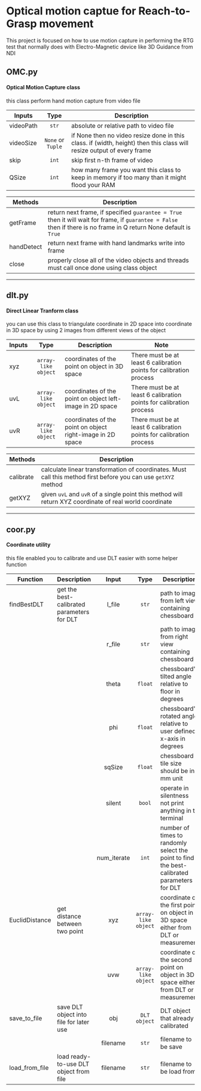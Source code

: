 # Optical motion captue for Reach-to-Grasp movement  

This project is focused on how to use motion capture in performing the RTG test that normally does with Electro-Magnetic device like 3D Guidance from NDI  

## OMC.py

#### Optical Motion Capture class  

this class perform hand motion capture from video file     

| Inputs    | Type              | Description                                                                                                           |
| --------- | :---------------: | --------------------------------------------------------------------------------------------------------------------- |
| videoPath | `str`             | absolute or relative path to video file                                                                               |
| videoSize | `None` or `Tuple` | if None then no video resize done in this class. if (width, height) then this class will resize output of every frame |
| skip      | `int`             | skip first n-th frame of video                                                                                        |
| QSize     | `int`             | how many frame you want this class to keep in memory if too many than it might flood your RAM                         |

| Methods    | Description                                                                                                                                                         |
| ---------- | ------------------------------------------------------------------------------------------------------------------------------------------------------------------- |
| getFrame   | return next frame, if specified `guarantee = True` then it will wait for frame, if `guarantee = False` then if there is no frame in Q return None default is `True` |
| handDetect | return next frame with hand landmarks write into frame                                                                                                              |
| close      | properly close all of the video objects and threads must call once done using class object                                                                          |

-----

## dlt.py  

#### Direct Linear Tranform class  

you can use this class to triangulate coordinate in 2D space into coordinate in 3D space by using 2 images from different views of the object  

| Inputs | Type                | Description                                                | Note                                                                |
| ------ | :-----------------: | ---------------------------------------------------------- | ------------------------------------------------------------------- |
| xyz    | `array-like object` | coordinates of the point on object in 3D space             | There must be at least 6 calibration points for calibration process |
| uvL    | `array-like object` | coordinates of the point on object left-image in 2D space  | There must be at least 6 calibration points for calibration process |
| uvR    | `array-like object` | coordinates of the point on object right-image in 2D space | There must be at least 6 calibration points for calibration process |

| Methods     | Description                                                                                                    |
| ----------- | -------------------------------------------------------------------------------------------------------------- |
| calibrate   | calculate linear transformation of coordinates. Must call this method first before you can use `getXYZ` method |
| getXYZ      | given `uvL` and `uvR` of a single point this method will return XYZ coordinate of real world coordinate        |

-----

## coor.py  

#### Coordinate utility  

this file enabled you to calibrate and use DLT easier with some helper function  

| Function       | Description                                  | Input       | Type                | Description                                                                                 |
| -------------- | -------------------------------------------- | :---------: | :-----------------: |  ------------------------------------------------------------------------------------------ |
| findBestDLT    | get the best-calibrated parameters for DLT   | l_file      | `str`               | path to image from left view containing chessboard                                          |
|                |                                              | r_file      | `str`               | path to image from right view containing chessboard                                         |
|                |                                              | theta       | `float`             | chessboard's tilted angle relative to floor in degrees                                      |
|                |                                              | phi         | `float`             | chessboard's rotated angle relative to user defined x-axis in degrees                       |
|                |                                              | sqSize      | `float`             | chessboard tile size should be in mm unit                                                   |
|                |                                              | silent      | `bool`              | operate in silentness not print anything in to terminal                                     |
|                |                                              | num_iterate | `int`               | number of times to randomly select the point to find the best-calibrated parameters for DLT |
| EuclidDistance | get distance between two point               | xyz         | `array-like object` | coordinate of the first point on object in 3D space either from DLT or measurement          |
|                |                                              | uvw         | `array-like object` | coordinate of the second point on object in 3D space either from DLT or measurement         |
| save_to_file   | save DLT object into file for later use      | obj         | `DLT object`        | DLT object that already calibrated                                                          |
|                |                                              | filename    | `str`               | filename to be save                                                                         |
| load_from_file | load ready-to-use DLT object from file       | filename    | `str`               | filename to be load from                                                                    |
